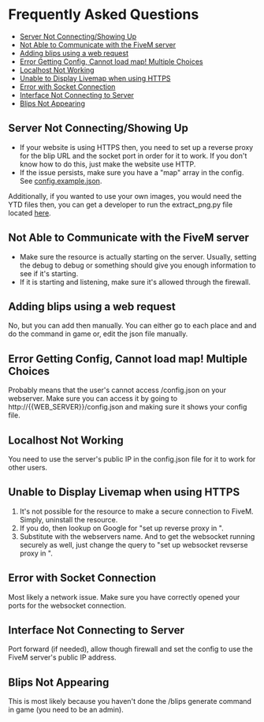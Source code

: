 # Frequently Asked Questions <!-- omit in toc -->

- [Server Not Connecting/Showing Up](#server-not-connectingshowing-up)
- [Not Able to Communicate with the FiveM server](#not-able-to-communicate-with-the-fivem-server)
- [Adding blips using a web request](#adding-blips-using-a-web-request)
- [Error Getting Config, Cannot load map! Multiple Choices](#error-getting-config-cannot-load-map-multiple-choices)
- [Localhost Not Working](#localhost-not-working)
- [Unable to Display Livemap when using HTTPS](#unable-to-display-livemap-when-using-https)
- [Error with Socket Connection](#error-with-socket-connection)
- [Interface Not Connecting to Server](#interface-not-connecting-to-server)
- [Blips Not Appearing](#blips-not-appearing)


## Server Not Connecting/Showing Up

- If your website is using HTTPS then, you need to set up a reverse proxy for the blip URL and the socket port in order for it to work.
If you don't know how to do this, just make the website use HTTP. 
- If the issue persists, make sure you have a "map" array in the config. See [config.example.json](https://github.com/TGRHavoc/live_map-interface/blob/master/config.example.json).

Additionally, if you wanted to use your own images, you would need the YTD files then, you can get a developer to run the extract_png.py file located [here](https://github.com/TGRHavoc/live_map-interface/tree/master/images/tiles).

## Not Able to Communicate with the FiveM server 

- Make sure the resource is actually starting on the server. Usually, setting the debug to debug or something should give you enough information to see if it's starting.
- If it is starting and listening, make sure it's allowed through the firewall.

## Adding blips using a web request

No, but you can add then manually. You can either go to each place and and do the command in game or, edit the json file manually.

## Error Getting Config, Cannot load map! Multiple Choices

Probably means that the user's cannot access /config.json on your webserver.
Make sure you can access it by going to http://{{WEB_SERVER}}/config.json and making sure it shows your config file.

## Localhost Not Working

You need to use the server's public IP in the config.json file for it to work for other users.

## Unable to Display Livemap when using HTTPS

1. It's not possible for the resource to make a secure connection to FiveM. Simply, uninstall the resource. 
2. If you do, then lookup on Google for "set up reverse proxy in <webserver>". 
3. Substitute with the webservers name. And to get the websocket running securely as well, just change the query to "set up websocket revserse proxy in <webserver>".

## Error with Socket Connection

Most likely a network issue. Make sure you have correctly opened your ports for the websocket connection. 

## Interface Not Connecting to Server

Port forward (if needed), allow though firewall and set the config to use the FiveM server's public IP address.

## Blips Not Appearing

This is most likely because you haven't done the /blips generate command in game (you need to be an admin).

